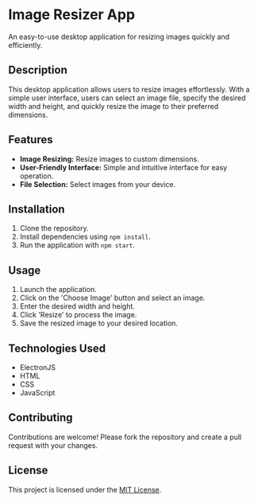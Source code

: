 # Image Resizer App

An easy-to-use desktop application for resizing images quickly and efficiently.

## Description

This desktop application allows users to resize images effortlessly. With a simple user interface, users can select an image file, specify the desired width and height, and quickly resize the image to their preferred dimensions.

## Features

- **Image Resizing:** Resize images to custom dimensions.
- **User-Friendly Interface:** Simple and intuitive interface for easy operation.
- **File Selection:** Select images from your device.

## Installation

1. Clone the repository.
2. Install dependencies using `npm install`.
3. Run the application with `npm start`.

## Usage

1. Launch the application.
2. Click on the 'Choose Image' button and select an image.
3. Enter the desired width and height.
4. Click 'Resize' to process the image.
5. Save the resized image to your desired location.

## Technologies Used

- ElectronJS
- HTML
- CSS
- JavaScript

## Contributing

Contributions are welcome! Please fork the repository and create a pull request with your changes.

## License

This project is licensed under the [MIT License](LICENSE).
